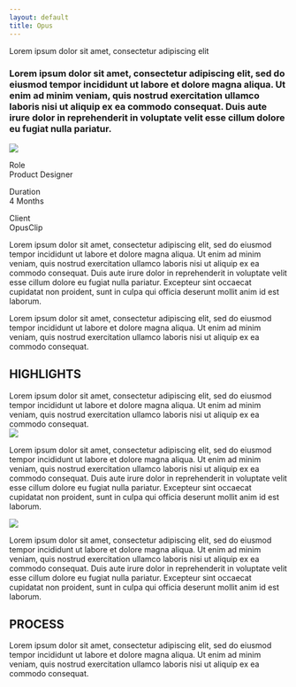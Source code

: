 ```yaml
---
layout: default
title: Opus
---
```


<section>
    <div class="heading">Lorem ipsum dolor sit amet, consectetur adipiscing elit</div>
    <h3>Lorem ipsum dolor sit amet, consectetur adipiscing elit, sed do eiusmod tempor incididunt ut labore et dolore magna aliqua. Ut enim ad minim veniam, quis nostrud exercitation ullamco laboris nisi ut aliquip ex ea commodo consequat. Duis aute irure dolor in reprehenderit in voluptate velit esse cillum dolore eu fugiat nulla pariatur. </h3>
</section>

<section>
    <img src="{{ '/images/placeholder.jpg' | relative_url }}" loading="lazy">
</section>

<section>
    <div class="col-1-3">
        <div class="col-1">
            <p><span style="color: var(--tertiary)">Role</span><br>Product Designer</p>
            <p><span style="color: var(--tertiary)">Duration</span><br>4 Months</p>
            <p><span style="color: var(--tertiary)">Client</span><br>OpusClip</p>
        </div>
        <div class="col-3">
            <p>Lorem ipsum dolor sit amet, consectetur adipiscing elit, sed do eiusmod tempor incididunt ut labore et dolore magna aliqua. Ut enim ad minim veniam, quis nostrud exercitation ullamco laboris nisi ut aliquip ex ea commodo consequat. Duis aute irure dolor in reprehenderit in voluptate velit esse cillum dolore eu fugiat nulla pariatur. Excepteur sint occaecat cupidatat non proident, sunt in culpa qui officia deserunt mollit anim id est laborum.</p>
            <p>Lorem ipsum dolor sit amet, consectetur adipiscing elit, sed do eiusmod tempor incididunt ut labore et dolore magna aliqua. Ut enim ad minim veniam, quis nostrud exercitation ullamco laboris nisi ut aliquip ex ea commodo consequat.</p>
        </div>
    </div>
</section>

<section id="highlight">
    <h1>HIGHLIGHTS</h1>
    <div class="p-l">
        Lorem ipsum dolor sit amet, consectetur adipiscing elit, sed do eiusmod tempor incididunt ut labore et dolore magna aliqua. Ut enim ad minim veniam, quis nostrud exercitation ullamco laboris nisi ut aliquip ex ea commodo consequat.
    </div>
</section>   

<section class="content">
    <div>
        <img src="{{ '/images/placeholder.jpg' | relative_url }}" loading="lazy">
        <p>Lorem ipsum dolor sit amet, consectetur adipiscing elit, sed do eiusmod tempor incididunt ut labore et dolore magna aliqua. Ut enim ad minim veniam, quis nostrud exercitation ullamco laboris nisi ut aliquip ex ea commodo consequat. Duis aute irure dolor in reprehenderit in voluptate velit esse cillum dolore eu fugiat nulla pariatur. Excepteur sint occaecat cupidatat non proident, sunt in culpa qui officia deserunt mollit anim id est laborum.</p>
    </div>
    <div>
        <img src="{{ '/images/placeholder.jpg' | relative_url }}" loading="lazy">
        <p>Lorem ipsum dolor sit amet, consectetur adipiscing elit, sed do eiusmod tempor incididunt ut labore et dolore magna aliqua. Ut enim ad minim veniam, quis nostrud exercitation ullamco laboris nisi ut aliquip ex ea commodo consequat. Duis aute irure dolor in reprehenderit in voluptate velit esse cillum dolore eu fugiat nulla pariatur. Excepteur sint occaecat cupidatat non proident, sunt in culpa qui officia deserunt mollit anim id est laborum.</p>
    </div>
</section>

<section id="process">
    <h1>PROCESS</h1>
    <div class="p-l">
        Lorem ipsum dolor sit amet, consectetur adipiscing elit, sed do eiusmod tempor incididunt ut labore et dolore magna aliqua. Ut enim ad minim veniam, quis nostrud exercitation ullamco laboris nisi ut aliquip ex ea commodo consequat.
    </div>
</section>   

<script>
    document.addEventListener("scroll", function() {
        const targetElements = [
            { id: "highlight", color: "#EBECFA" },
            { id: "process", color: "var(--background)" }
        ];

        let currentColor = "var(--background)";

        for (let i = 0; i < targetElements.length; i++) {
            const targetElement = document.getElementById(targetElements[i].id);
            const targetPosition = targetElement.getBoundingClientRect().top;

            if (targetPosition <= 240) {
                currentColor = targetElements[i].color;
            }
        }

        document.body.style.backgroundColor = currentColor;
    }); 
</script> 